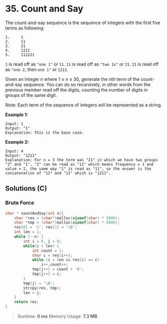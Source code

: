 # 35. Count and Say

The count-and-say sequence is the sequence of integers with the first five terms as following:

```
1.     1
2.     11
3.     21
4.     1211
5.     111221
```

`1` is read off as `"one 1"` or `11`.
`11` is read off as `"two 1s"` or `21`.
`21` is read off as `"one 2`, then `one 1"` or `1211`.

Given an integer *n* where 1 ≤ *n* ≤ 30, generate the *n*th term of the count-and-say sequence. You can do so recursively, in other words from the previous member read off the digits, counting the number of digits in groups of the same digit.

Note: Each term of the sequence of integers will be represented as a string.

 

**Example 1:**

```
Input: 1
Output: "1"
Explanation: This is the base case.
```

**Example 2:**

```
Input: 4
Output: "1211"
Explanation: For n = 3 the term was "21" in which we have two groups "2" and "1", "2" can be read as "12" which means frequency = 1 and value = 2, the same way "1" is read as "11", so the answer is the concatenation of "12" and "11" which is "1211".
```



## Solutions (C)

### Brute Force 

```c
char * countAndSay(int n){
    char *res = (char*)malloc(sizeof(char) * 5000);
    char *tmp = (char*)malloc(sizeof(char) * 5000);
    res[0] = '1'; res[1] = '\0';    
    int len = 1;                     
    while (--n) {
        int i = 0, j = 0;
        while(i < len) {             
            int count = 1;
            char c = res[i++];
            while (i < len && res[i] == c)    
                i++,count++;
            tmp[j++] = count + '0';          
            tmp[j++] = c;
        }
        tmp[j] = '\0';
        strcpy(res, tmp);                   
        len = j;
    }
    return res;
}
```

> Runtime: **0 ms** Memory Usage: **7.3 MB**